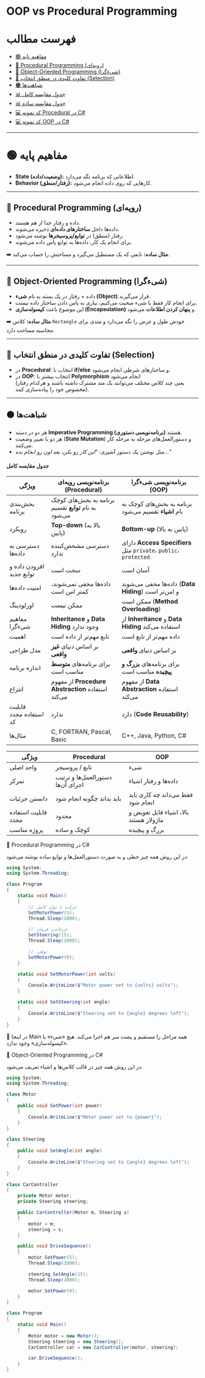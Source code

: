 # OOP vs Procedural Programming 

# فهرست مطالب

- [🟢 مفاهیم پایه](#-مفاهیم-پایه)
- [🔹 Procedural Programming (رویه‌ای)](#-procedural-programming-رویه‌ای)
- [🔹 Object-Oriented Programming (شیءگرا)](#-object-oriented-programming-شیءگرا)
- [🔸 تفاوت کلیدی در منطق انتخاب (Selection)](#-تفاوت-کلیدی-در-منطق-انتخاب-selection)
- [🟠 شباهت‌ها](#-شباهتها)
- [📊 جدول مقایسه کامل](#-جدول-مقایسه-کامل)
- [📊 جدول مقایسه ساده](#-جدول-مقایسه-ساده)
- [💻 کد نمونه Procedural در C#](#-کد-نمونه-procedural-در-c)
- [💻 کد نمونه OOP در C#](#-کد-نمونه-oop-در-c)


---

# 🟢 مفاهیم پایه

- **State (وضعیت/داده):** اطلاعاتی که برنامه نگه می‌دارد.  
- **Behavior (رفتار/منطق):** کارهایی که روی داده انجام می‌شود.  

---

## 🔹 Procedural Programming (رویه‌ای)

- داده و رفتار جدا از هم هستند.  
- داده‌ها داخل **ساختارهای داده‌ای** ذخیره می‌شوند.  
- رفتار (منطق) در **توابع/پروسیجرها** نوشته می‌شود.  
- برای انجام یک کار، داده‌ها به توابع پاس داده می‌شوند.  

➡️ **مثال ساده:** تابعی که یک مستطیل می‌گیرد و مساحتش را حساب می‌کند.  

---

## 🔹 Object-Oriented Programming (شیءگرا)

- داده + رفتار در یک بسته به نام **شیء (Object)** قرار می‌گیرند.  
- برای انجام کار فقط با شیء صحبت می‌کنیم، نیازی به پاس دادن ساختار داده نیست.  
- این موضوع باعث **کپسوله‌سازی (Encapsulation)** و **پنهان کردن اطلاعات** می‌شود.  

➡️ **مثال ساده:** کلاس `Rectangle` خودش طول و عرض را نگه می‌دارد و متدی برای محاسبه مساحت دارد.  

---

## 🔸 تفاوت کلیدی در منطق انتخاب (Selection)

- در **Procedural**: انتخاب با **if/else** و ساختارهای شرطی انجام می‌شود.  
- در **OOP**: انتخاب بیشتر با **Polymorphism** انجام می‌شود  
  (یعنی چند کلاس مختلف می‌توانند یک متد مشترک داشته باشند و هرکدام رفتار مخصوص خود را پیاده‌سازی کنند).  

---

## 🟠 شباهت‌ها

- هر دو در دسته **Imperative Programming (برنامه‌نویسی دستوری)** هستند.  
- هر دو با تغییر وضعیت (**State Mutation**) و دستورالعمل‌های مرحله به مرحله کار می‌کنند.  
- مثل نوشتن یک دستور آشپزی: *"این کار رو بکن، بعد اون رو انجام بده..."*  

#### جدول مقایسه کامل
| ویژگی                    | برنامه‌نویسی رویه‌ای (Procedural)                    | برنامه‌نویسی شیءگرا (OOP)                                        |
| ------------------------ | ---------------------------------------------------- | ---------------------------------------------------------------- |
| بخش‌بندی برنامه          | برنامه به بخش‌های کوچک به نام **توابع** تقسیم می‌شود | برنامه به بخش‌های کوچک به نام **اشیاء** تقسیم می‌شود             |
| رویکرد                   | **Top-down** (بالا به پایین)                         | **Bottom-up** (پایین به بالا)                                    |
| دسترسی به داده‌ها        | دسترسی مشخص‌کننده ندارد                              | دارای **Access Specifiers** مثل `private`، `public`، `protected` |
| افزودن داده و توابع جدید | سخت است                                              | آسان است                                                         |
| امنیت داده‌ها            | داده‌ها مخفی نمی‌شوند، کمتر امن است                  | داده‌ها مخفی می‌شوند (**Data Hiding**) و امن‌تر است              |
| اورلودینگ                | ممکن نیست                                            | ممکن است (**Method Overloading**)                                |
| مفاهیم شیءگرا            | **Inheritance** و **Data Hiding** وجود ندارد         | از **Inheritance** و **Data Hiding** استفاده می‌کند              |
| اهمیت                    | تابع مهم‌تر از داده است                              | داده مهم‌تر از تابع است                                          |
| مدل طراحی                | بر اساس دنیای **غیر واقعی**                          | بر اساس دنیای **واقعی**                                          |
| اندازه برنامه            | برای برنامه‌های **متوسط** مناسب است                  | برای برنامه‌های **بزرگ و پیچیده** مناسب است                      |
| انتزاع                   | از مفهوم **Procedure Abstraction** استفاده می‌کند    | از مفهوم **Data Abstraction** استفاده می‌کند                     |
| قابلیت استفاده مجدد کد   | ندارد                                                | دارد (**Code Reusability**)                                      |
| مثال‌ها                  | C, FORTRAN, Pascal, Basic                            | C++, Java, Python, C#                                            |




| ویژگی               | Procedural                        | OOP                                    |
| ------------------- | --------------------------------- | -------------------------------------- |
| واحد اصلی           | تابع / پروسیجر                    | شیء                                    |
| تمرکز               | دستورالعمل‌ها و ترتیب اجرای آن‌ها | داده‌ها و رفتار اشیاء                  |
| دانستن جزئیات       | باید بداند چگونه انجام شود        | فقط می‌داند چه کاری باید انجام شود     |
| قابلیت استفاده مجدد | محدود                             | بالا، اشیاء قابل تعویض و ماژولار هستند |
| پروژه مناسب         | کوچک و ساده                       | بزرگ و پیچیده                          |


🔹 Procedural Programming در C#

در این روش همه چیز خطی و به صورت دستورالعمل‌ها و توابع ساده نوشته می‌شود.

```csharp
using System;
using System.Threading;

class Program
{
    static void Main()
    {
        // حرکت با توان کامل
        SetMotorPower(5);
        Thread.Sleep(2000);

        // چرخاندن فرمان
        SetSteering(15);
        Thread.Sleep(2000);

        // توقف
        SetMotorPower(0);
    }

    static void SetMotorPower(int volts)
    {
        Console.WriteLine($"Motor power set to {volts} volts");
    }

    static void SetSteering(int angle)
    {
        Console.WriteLine($"Steering set to {angle} degrees left");
    }
}

```

🔸 در اینجا Main همه مراحل را مستقیم و پشت سر هم اجرا می‌کند. هیچ «شیء» یا «کپسوله‌سازی» وجود ندارد.

🔹 Object-Oriented Programming در C#

در این روش همه چیز در قالب کلاس‌ها و اشیاء تعریف می‌شود.

```csharp
using System;
using System.Threading;

class Motor
{
    public void SetPower(int power)
    {
        Console.WriteLine($"Motor power set to {power}");
    }
}

class Steering
{
    public void SetAngle(int angle)
    {
        Console.WriteLine($"Steering set to {angle} degrees left");
    }
}

class CarController
{
    private Motor motor;
    private Steering steering;

    public CarController(Motor m, Steering s)
    {
        motor = m;
        steering = s;
    }

    public void DriveSequence()
    {
        motor.SetPower(5);
        Thread.Sleep(2000);

        steering.SetAngle(15);
        Thread.Sleep(2000);

        motor.SetPower(0);
    }
}

class Program
{
    static void Main()
    {
        Motor motor = new Motor();
        Steering steering = new Steering();
        CarController car = new CarController(motor, steering);

        car.DriveSequence();
    }
}
```

